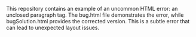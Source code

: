 This repository contains an example of an uncommon HTML error: an unclosed paragraph tag.  The bug.html file demonstrates the error, while bugSolution.html provides the corrected version.  This is a subtle error that can lead to unexpected layout issues.